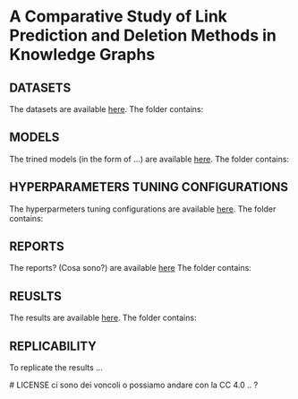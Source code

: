 # A Comparative Study of Link Prediction and Deletion Methods in Knowledge Graphs


## DATASETS

The datasets are available <a href="https://drive.google.com/drive/folders/1VkPBBpiLptT3LJIzsUXMjxTtKUb_vbir?usp=share_link">here</a>.
The folder contains:

## MODELS

The trined models (in the form of ...) are available <a href="https://drive.google.com/drive/folders/1ly6t3i8ITzT_pxH9cg3Da8aXVx-odtFP?usp=share_link">here</a>. 
The folder contains:


## HYPERPARAMETERS TUNING CONFIGURATIONS

The hyperparmeters tuning configurations are available <a href="https://drive.google.com/drive/folders/1ClX7M6PbAgxCLeZbBVjP1jwWyFaEXWiB?usp=share_link">here</a>.
The folder contains:


## REPORTS
The reports? (Cosa sono?) are available <a href="https://drive.google.com/drive/folders/1zy0VyJXzL4vpIVju3p8SmSa33XOGQsbZ?usp=share_link">here</a>
The folder contains:

## REUSLTS
The results are available <a href="https://drive.google.com/drive/folders/1-NY77jtqSWJx_-csWVlWBeH-LFyZ3ili?usp=share_link">here</a>.
The folder contains:


## REPLICABILITY
To replicate the results ...


# LICENSE
ci sono dei voncoli o possiamo andare con la CC 4.0 .. ?

